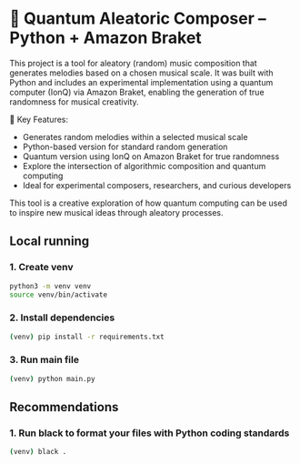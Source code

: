 # 🎲 Quantum Aleatoric Composer – Python + Amazon Braket

This project is a tool for aleatory (random) music composition that generates melodies based on a chosen musical scale. It was built with Python and includes an experimental implementation using a quantum computer (IonQ) via Amazon Braket, enabling the generation of true randomness for musical creativity.

🧬 Key Features:

- Generates random melodies within a selected musical scale
- Python-based version for standard random generation
- Quantum version using IonQ on Amazon Braket for true randomness
- Explore the intersection of algorithmic composition and quantum computing
- Ideal for experimental composers, researchers, and curious developers

This tool is a creative exploration of how quantum computing can be used to inspire new musical ideas through aleatory processes.

## Local running

### 1. Create venv
```bash
python3 -m venv venv
source venv/bin/activate
```

### 2. Install dependencies
```bash
(venv) pip install -r requirements.txt
```

### 3. Run main file
```bash
(venv) python main.py
```

## Recommendations

### 1. Run black to format your files with Python coding standards
```bash
(venv) black .
```
